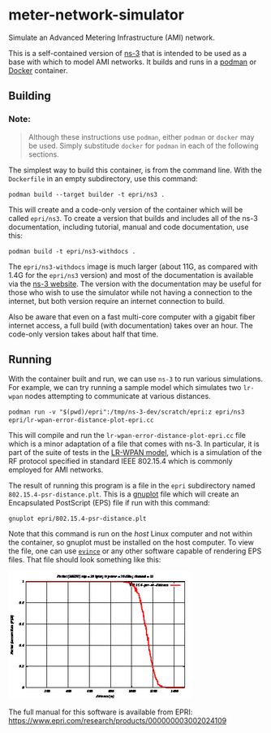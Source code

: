 # meter-network-simulator

Simulate an Advanced Metering Infrastructure (AMI) network.

This is a self-contained version of [ns-3](https://www.nsnam.org/) that is intended to be used as a base with which to model AMI networks.  It builds and runs in a [podman](https://podman.io) or [Docker](https://www.docker.com) container.

## Building
### Note:
> Although these instructions use `podman`, either `podman` or `docker` may be used.  Simply substitude `docker` for `podman` in each of the following sections.

The simplest way to build this container, is from the command line.  With the `Dockerfile` in an empty subdirectory, use this command:

```
podman build --target builder -t epri/ns3 .
```

This will create and a code-only version of the container which will be called `epri/ns3`.  To create a version that builds and includes all of the ns-3 documentation, including tutorial, manual and code documentation, use this:

```
podman build -t epri/ns3-withdocs .
```

The `epri/ns3-withdocs` image is much larger (about 11G, as compared with 1.4G for the `epri/ns3` version) and most of the documentation is available via the [ns-3 website](https://www.nsnam.org/documentaion).  The version with the documentation may be useful for those who wish to use the simulator while not having a connection to the internet, but both version require an internet connection to build.

Also be aware that even on a fast multi-core computer with a gigabit fiber internet access, a full build (with documentation) takes over an hour.  The code-only version takes about half that time.

## Running
With the container built and run, we can use `ns-3` to run various simulations.  For example, we can try running a sample model which simulates two `lr-wpan` nodes attempting to communicate at various distances.

```
podman run -v "$(pwd)/epri":/tmp/ns-3-dev/scratch/epri:z epri/ns3 epri/lr-wpan-error-distance-plot-epri.cc
```

This will compile and run the `lr-wpan-error-distance-plot-epri.cc` file which is a minor adaptation of a file that comes with ns-3.  In particular, it is part of the suite of tests in the [LR-WPAN model](https://www.nsnam.org/docs/release/3.37/models/html/lr-wpan.html), which is a simulation of the RF protocol specified in standard IEEE 802.15.4 which is commonly employed for AMI networks.

The result of running this program is a file in the `epri` subdirectory named `802.15.4-psr-distance.plt`.  This is a [gnuplot](http://www.gnuplot.info/) file which will create an Encapsulated PostScript (EPS) file if run with this command:

```
gnuplot epri/802.15.4-psr-distance.plt
```

Note that this command is run on the *host* Linux computer and not within the container, so gnuplot must be installed on the host computer.  To view the file, one can use [`evince`](https://wiki.gnome.org/Apps/Evince) or any other software capable of rendering EPS files.  That file should look something like this:

![gnuplot output](/images/802.15.4-psr-distance.png?raw=true "Sample graphical output")

The full manual for this software is available from EPRI:  https://www.epri.com/research/products/000000003002024109

